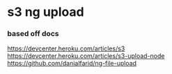 
# s3 ng upload

### based off docs

https://devcenter.heroku.com/articles/s3
https://devcenter.heroku.com/articles/s3-upload-node
https://github.com/danialfarid/ng-file-upload
